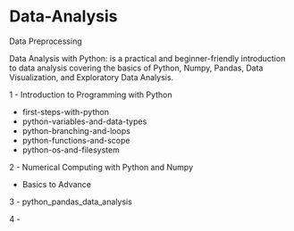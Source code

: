 # Data-Analysis
Data Preprocessing


Data Analysis with Python: is a practical and beginner-friendly introduction to data analysis covering the basics of Python, Numpy, Pandas, Data Visualization, and Exploratory Data Analysis.

1 - Introduction to Programming with Python
  - first-steps-with-python
  - python-variables-and-data-types
  - python-branching-and-loops
  - python-functions-and-scope
  - python-os-and-filesystem
  
2 - Numerical Computing with Python and Numpy
  - Basics to Advance

3 - python_pandas_data_analysis

4 - 
